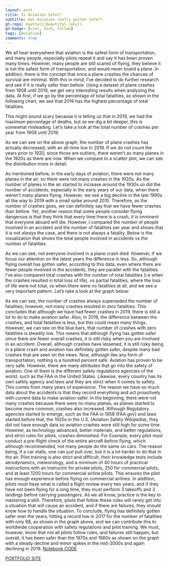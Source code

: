 ```yaml
---
layout: post
title: Is Aviation Safer?
subtitle: Has Aviation really gotten safer?
gh-repo: daattali/beautiful-jekyll
gh-badge: [star, fork, follow]
tags: [Aviation]
comments: true
---
```



We all hear everywhere that aviation is the safest form of transportation, and many people, especially pilots repeat it and say it has been proven many times.
However, many people are still scared of flying, they believe it is not the safest form of transportation, and would never board a plane. In addition, there is the concept that once a plane crashes the chances of survival are minimal. With this in mind, I’ve decided to do further research and see if it is really safer than before.
Using a dataset of plane crashes from 1908 until 2019, we get very interesting results when analyzing the data. At first, if we go by the percentage of total fatalities, as shown in the following chart, we see that 2019 has the highest percentage of total fatalities.

This might sound scary because it is telling us that in 2019, we had the maximum percentage of deaths, but as we dig a bit deeper, this is somewhat misleading. Let’s take a look at the total number of crashes per year from 1908 until 2019.

As we can see on the above graph, the number of plane crashes has actually decreased, with an all-time low in 2019. If we do not count the years prior to 1920, since those are outliers, there weren’t as many planes in the 1920s as there are now. When we compare to a scatter plot, we can see the distribution more in detail.

As mentioned before, in the early days of aviation, there were not many planes in the air, so there were not many crashes in the 1920s. As the number of planes in the air started to increase around the 1930s so did the number of accidents, especially in the early years of our data, when there weren’t many planes flying. However, we see a big decline in the late 1990s all the way to 2019 with a small spike around 2015. Therefore, as the number of crashes goes, we can definitely say that we have fewer crashes than before.
Yet, another reason that some people consider flying dangerous is that they think that every time there is a crash, it is imminent that everyone aboard will die. However, I compared the number of people involved in an accident and the number of fatalities per year and shows that it is not always the case, and there is not always a fatality. Below is the visualization that shows the total people involved in accidents vs the number of fatalities.

As we can see, not everyone involved in a plane crash died. However, if we focus our attention on the latest years the difference is less. So, although flying overall has gotten safer, according to this data, even where there are fewer people involved in the accidents, they are parallel with the fatalities.
I’ve also compared total crashes with the number of total fatalities (i.e when the crashes resulted in total loss of life), vs partial fatalities, where the loss of life were not total, vs when there were no fatalities at all, and we see a very important pattern. Let’s take a look at the graph below:

As we can see, the number of crashes always superseded the number of fatalities, however, not many crashes resulted in zero fatalities. This concludes that although we have had fewer crashes in 2019, there is still a lot to do to make aviation safer. Also, in 2019, the difference between the crashes, and total fatalities is less, but this could mean many things. However, we can see on the blue bars, that number of crashes with zero fatalities is steadily low. This means that although flying has gotten safer since there are fewer overall crashes, it is still risky when you are involved in an accident. Overall, although crashes have lessened, it is still risky being in a plane crash and aviation has definitely gotten safer, despite many bad crashes that are seen on the news.
Now, although like any form of transportation, nothing is a hundred percent safe. Aviation has proven to be very safe. However, there are many attributes that go into the safety of aviation. One of them is the different safety regulations agencies of the world, such as the FAA in the United States. Likewise, every country has its own safety agency and laws and they are strict when it comes to safety. This comes from many years of experience. The reason we have so much data about the accidents is that they record everything and act proactively with current data to make aviation safer.
In the beginning, there were not many crashes because there were no many planes, as planes started to become more common, crashes also increased. Although Regulatory agencies started to emerge, such as the FAA in 1958 (FAA.gov) and laws started before that, the 1920s in the U.S, (Aviation Safety Wikipedia), they did not have enough data so aviation crashes were still high for some time. However, as technology advanced, better materials, and better regulations, and strict rules for pilots, crashes diminished. For Example, every pilot must conduct a pre-flight check of the entire aircraft before flying, which although recommended, not many people do the same on cars. The reason being, if a car stalls, one can just pull over, but it is a lot harder to do that in the air.
Pilot training is also strict and difficult, their knowledge tests include aerodynamics, meteorology, and a minimum of 40 hours of practical instructions with an instructor for private pilots, 250 for commercial pilots, and at least 1200 hours for commercial airline pilots. This ensures the pilot has enough experience before flying on commercial airlines. In addition, pilots must have what is called a flight review every two years, and if they have not been flying for a long time, they must perform 3 takeoffs and 3 landings before carrying passengers. As we all know, practice is the key to mastering a skill. Therefore, pilots that follow these rules will rarely get into a situation that will cause an accident, and if there are failures, they should know how to handle the situation.
To conclude, flying has definitely gotten safer over the years, hitting a record low in 2017 for the number of fatalities with only 88, as shown in the graph above, and we can contribute this to worldwide cooperation with safety regulations and pilot training. We must, however, know that not all pilots follow rules, and failures still happen, but overall, it has been safer than the 1970s and 1980s as shown on the graph with a steady decline and minor spikes in the mid-2000s and again declining in 2019.
[Notebook CODE](https://github.com/sberniz/FlyngSaferThanBefore/blob/master/Santiago_Berniz_Flying_has_gotten_safer.ipynb)

[PORTFOLIO SITE](https://sberniz.github.io/)
